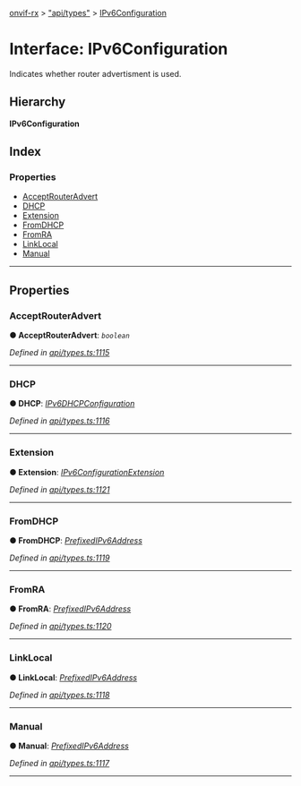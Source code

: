 [onvif-rx](../README.md) > ["api/types"](../modules/_api_types_.md) > [IPv6Configuration](../interfaces/_api_types_.ipv6configuration.md)

# Interface: IPv6Configuration

Indicates whether router advertisment is used.

## Hierarchy

**IPv6Configuration**

## Index

### Properties

* [AcceptRouterAdvert](_api_types_.ipv6configuration.md#acceptrouteradvert)
* [DHCP](_api_types_.ipv6configuration.md#dhcp)
* [Extension](_api_types_.ipv6configuration.md#extension)
* [FromDHCP](_api_types_.ipv6configuration.md#fromdhcp)
* [FromRA](_api_types_.ipv6configuration.md#fromra)
* [LinkLocal](_api_types_.ipv6configuration.md#linklocal)
* [Manual](_api_types_.ipv6configuration.md#manual)

---

## Properties

<a id="acceptrouteradvert"></a>

###  AcceptRouterAdvert

**● AcceptRouterAdvert**: *`boolean`*

*Defined in [api/types.ts:1115](https://github.com/patrickmichalina/onvif-rx/blob/d62cee9/src/api/types.ts#L1115)*

___
<a id="dhcp"></a>

###  DHCP

**● DHCP**: *[IPv6DHCPConfiguration](../enums/_api_types_.ipv6dhcpconfiguration.md)*

*Defined in [api/types.ts:1116](https://github.com/patrickmichalina/onvif-rx/blob/d62cee9/src/api/types.ts#L1116)*

___
<a id="extension"></a>

###  Extension

**● Extension**: *[IPv6ConfigurationExtension](_api_types_.ipv6configurationextension.md)*

*Defined in [api/types.ts:1121](https://github.com/patrickmichalina/onvif-rx/blob/d62cee9/src/api/types.ts#L1121)*

___
<a id="fromdhcp"></a>

###  FromDHCP

**● FromDHCP**: *[PrefixedIPv6Address](_api_types_.prefixedipv6address.md)*

*Defined in [api/types.ts:1119](https://github.com/patrickmichalina/onvif-rx/blob/d62cee9/src/api/types.ts#L1119)*

___
<a id="fromra"></a>

###  FromRA

**● FromRA**: *[PrefixedIPv6Address](_api_types_.prefixedipv6address.md)*

*Defined in [api/types.ts:1120](https://github.com/patrickmichalina/onvif-rx/blob/d62cee9/src/api/types.ts#L1120)*

___
<a id="linklocal"></a>

###  LinkLocal

**● LinkLocal**: *[PrefixedIPv6Address](_api_types_.prefixedipv6address.md)*

*Defined in [api/types.ts:1118](https://github.com/patrickmichalina/onvif-rx/blob/d62cee9/src/api/types.ts#L1118)*

___
<a id="manual"></a>

###  Manual

**● Manual**: *[PrefixedIPv6Address](_api_types_.prefixedipv6address.md)*

*Defined in [api/types.ts:1117](https://github.com/patrickmichalina/onvif-rx/blob/d62cee9/src/api/types.ts#L1117)*

___

